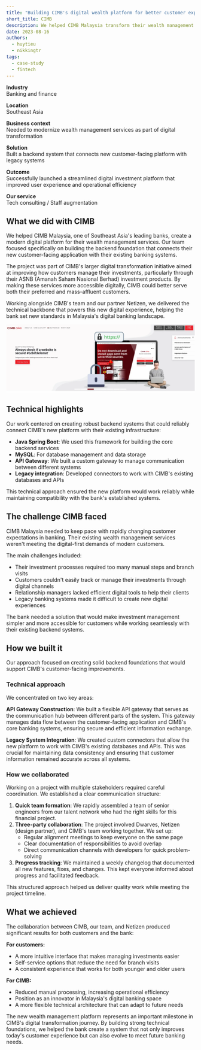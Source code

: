 ```yaml
---
title: "Building CIMB's digital wealth platform for better customer experience"
short_title: CIMB
description: We helped CIMB Malaysia transform their wealth management services by building a robust backend system that connects their new user-friendly platform with existing bank systems, enabling customers to manage investments more easily.
date: 2023-08-16
authors:
  - huytieu
  - nikkingtr
tags:
  - case-study
  - fintech
---
```


**Industry**\
Banking and finance

**Location**\
Southeast Asia

**Business context**\
Needed to modernize wealth management services as part of digital transformation

**Solution**\
Built a backend system that connects new customer-facing platform with legacy systems

**Outcome**\
Successfully launched a streamlined digital investment platform that improved user experience and operational efficiency

**Our service**\
Tech consulting / Staff augmentation

## What we did with CIMB

We helped CIMB Malaysia, one of Southeast Asia's leading banks, create a modern digital platform for their wealth management services. Our team focused specifically on building the backend foundation that connects their new customer-facing application with their existing banking systems.

The project was part of CIMB's larger digital transformation initiative aimed at improving how customers manage their investments, particularly through their ASNB (Amanah Saham Nasional Berhad) investment products. By making these services more accessible digitally, CIMB could better serve both their preferred and mass-affluent customers.

Working alongside CIMB's team and our partner Netizen, we delivered the technical backbone that powers this new digital experience, helping the bank set new standards in Malaysia's digital banking landscape.

![CIMB's digital wealth management platform interface](assets/cimb-wealth-platform.webp)

## Technical highlights

Our work centered on creating robust backend systems that could reliably connect CIMB's new platform with their existing infrastructure:

- **Java Spring Boot**: We used this framework for building the core backend services
- **MySQL**: For database management and data storage
- **API Gateway**: We built a custom gateway to manage communication between different systems
- **Legacy integration**: Developed connectors to work with CIMB's existing databases and APIs

This technical approach ensured the new platform would work reliably while maintaining compatibility with the bank's established systems.

## The challenge CIMB faced

CIMB Malaysia needed to keep pace with rapidly changing customer expectations in banking. Their existing wealth management services weren't meeting the digital-first demands of modern customers.

The main challenges included:

- Their investment processes required too many manual steps and branch visits
- Customers couldn't easily track or manage their investments through digital channels
- Relationship managers lacked efficient digital tools to help their clients
- Legacy banking systems made it difficult to create new digital experiences

The bank needed a solution that would make investment management simpler and more accessible for customers while working seamlessly with their existing backend systems.

## How we built it

Our approach focused on creating solid backend foundations that would support CIMB's customer-facing improvements.

### Technical approach

We concentrated on two key areas:

**API Gateway Construction**: We built a flexible API gateway that serves as the communication hub between different parts of the system. This gateway manages data flow between the customer-facing application and CIMB's core banking systems, ensuring secure and efficient information exchange.

**Legacy System Integration**: We created custom connectors that allow the new platform to work with CIMB's existing databases and APIs. This was crucial for maintaining data consistency and ensuring that customer information remained accurate across all systems.

### How we collaborated

Working on a project with multiple stakeholders required careful coordination. We established a clear communication structure:

1. **Quick team formation**: We rapidly assembled a team of senior engineers from our talent network who had the right skills for this financial project.
2. **Three-party collaboration**: The project involved Dwarves, Netizen (design partner), and CIMB's team working together. We set up:
   - Regular alignment meetings to keep everyone on the same page
   - Clear documentation of responsibilities to avoid overlap
   - Direct communication channels with developers for quick problem-solving
3. **Progress tracking**: We maintained a weekly changelog that documented all new features, fixes, and changes. This kept everyone informed about progress and facilitated feedback.

This structured approach helped us deliver quality work while meeting the project timeline.

## What we achieved

The collaboration between CIMB, our team, and Netizen produced significant results for both customers and the bank:

**For customers:**

- A more intuitive interface that makes managing investments easier
- Self-service options that reduce the need for branch visits
- A consistent experience that works for both younger and older users

**For CIMB:**

- Reduced manual processing, increasing operational efficiency
- Position as an innovator in Malaysia's digital banking space
- A more flexible technical architecture that can adapt to future needs

The new wealth management platform represents an important milestone in CIMB's digital transformation journey. By building strong technical foundations, we helped the bank create a system that not only improves today's customer experience but can also evolve to meet future banking needs.

